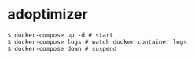 # adoptimizer

```
$ docker-compose up -d # start
$ docker-compose logs # watch docker container logs
$ docker-compose down # suspend
```
